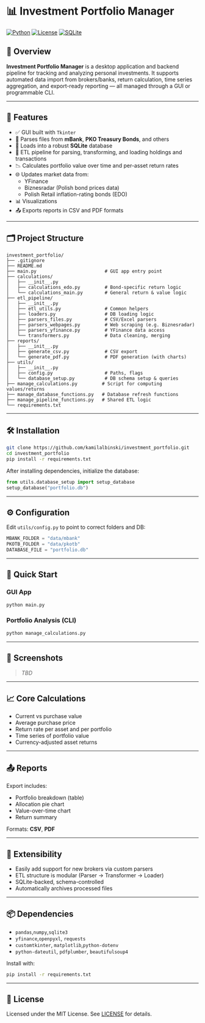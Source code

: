 # 📊 Investment Portfolio Manager

[![Python](https://img.shields.io/badge/Python-3.10+-blue.svg)](https://www.python.org/)
[![License](https://img.shields.io/badge/license-MIT-green.svg)](LICENSE)
[![SQLite](https://img.shields.io/badge/database-SQLite-lightgrey.svg)](https://sqlite.org/index.html)

## 🚀 Overview

**Investment Portfolio Manager** is a desktop application and backend pipeline for tracking and analyzing personal investments. It supports automated data import from brokers/banks, return calculation, time series aggregation, and export-ready reporting — all managed through a GUI or programmable CLI.

---

## 🎯 Features

- ✅ GUI built with `Tkinter`
- 📁 Parses files from **mBank**, **PKO Treasury Bonds**, and others
- 💾 Loads into a robust **SQLite** database
- 🔄 ETL pipeline for parsing, transforming, and loading holdings and transactions
- 📉 Calculates portfolio value over time and per-asset return rates
- 🌐 Updates market data from:
  - YFinance
  - Biznesradar (Polish bond prices data)
  - Polish Retail inflation-rating bonds (EDO)
- 📊 Visualizations
- 📤 Exports reports in CSV and PDF formats

---

## 🗂 Project Structure

```text
investment_portfolio/
├── .gitignore
├── README.md
├── main.py                         # GUI app entry point
├── calculations/
│   ├── __init__.py
│   ├── calculations_edo.py         # Bond-specific return logic
│   └── calculations_main.py        # General return & value logic
├── etl_pipeline/
│   ├── __init__.py
│   ├── etl_utils.py                # Common helpers
│   ├── loaders.py                  # DB loading logic
│   ├── parsers_files.py            # CSV/Excel parsers
│   ├── parsers_webpages.py         # Web scraping (e.g. Biznesradar)
│   ├── parsers_yfinance.py         # YFinance data access
│   └── transformers.py             # Data cleaning, merging
├── reports/
│   ├── __init__.py
│   ├── generate_csv.py             # CSV export
│   └── generate_pdf.py             # PDF generation (with charts)
├── utils/
│   ├── __init__.py
│   ├── config.py                   # Paths, flags
│   └── database_setup.py           # DB schema setup & queries
├── manage_calculations.py         # Script for computing values/returns
├── manage_database_functions.py   # Database refresh functions
├── manage_pipeline_functions.py   # Shared ETL logic
└── requirements.txt
```

---

## 🛠️ Installation

```bash
git clone https://github.com/kamilalbinski/investment_portfolio.git
cd investment_portfolio
pip install -r requirements.txt
```
After installing dependencies, initialize the database:
```python
from utils.database_setup import setup_database
setup_database("portfolio.db")
```
---

## ⚙️ Configuration

Edit `utils/config.py` to point to correct folders and DB:

```python
MBANK_FOLDER = "data/mbank"
PKOTB_FOLDER = "data/pkotb"
DATABASE_FILE = "portfolio.db"
```

---

## 🚦 Quick Start

### GUI App

```bash
python main.py
```

### Portfolio Analysis (CLI)

```bash
python manage_calculations.py
```

---

## 📸 Screenshots

> *TBD*

---

## 📈 Core Calculations

- Current vs purchase value
- Average purchase price
- Return rate per asset and per portfolio
- Time series of portfolio value
- Currency-adjusted asset returns

---

## 📤 Reports

Export includes:

- Portfolio breakdown (table)
- Allocation pie chart
- Value-over-time chart
- Return summary

Formats: **CSV**, **PDF**

---

## 🧪 Extensibility

- Easily add support for new brokers via custom parsers
- ETL structure is modular (Parser → Transformer → Loader)
- SQLite-backed, schema-controlled
- Automatically archives processed files

---

## 📦 Dependencies

- `pandas`,`numpy`,`sqlite3`
- `yfinance`,`openpyxl`, `requests`
- `customtkinter`, `matplotlib`,`python-dotenv`
- `python-dateutil`, `pdfplumber`, `beautifulsoup4`

Install with:

```bash
pip install -r requirements.txt
```

---

## 📄 License

Licensed under the MIT License. See [LICENSE](LICENSE) for details.
